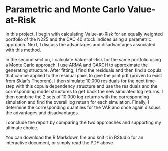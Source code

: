 # Parametric and Monte Carlo Value-at-Risk
In this project, I begin with calculating Value-at-Risk for an equally weighted portfolio of the N225 and the CAC 40 stock indices using a parametric approach. Next, I discuss the advantages and disadvantages associated with this method. 

In the second section, I calculate Value-at-Risk for the same portfolio using a Monte Carlo approach. I use ARMA and GARCH to approximate the generating structure. After fitting, I find the residuals and then find a copula that can be applied to the residual pairs to give the joint pdf (proven to exist from Sklar's Theorem). I then simulate 10,000 residuals for the next time-step with this copula dependency structure and use the residuals and the corresponding model structures to get back the new simulated log returns. I then combine the 2 sets of 10,000 log returns with the corresponding simulation and find the overall log return for each simulation. Finally, I determine the corresponding quantiles for the VAR and once again discuss the advantages and disadvantages.

I conclude the report by comparing the two approaches and supporting my ultimate choice.

You can download the R Markdown file and knit it in RStudio for an interactive document, or simply read the PDF above.
